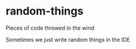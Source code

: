 # random-things
Pieces of code throwed in the wind

Sometimes we just write random things in the IDE
